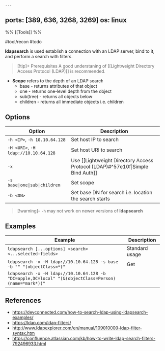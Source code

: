 	---
ports: [389, 636, 3268, 3269]
os: linux
---
%%
[[Tools]]
%%

#tool/recon #todo 

**ldapsearch** is used establish a connection with an LDAP server, bind to it, and perform a search with filters.

> [!tip]+ Prerequisites
> A good understaning of [[Lightweight Directory Access Protocol (LDAP)]] is recommended.

- **Scope** refers to the depth of an LDAP search
	- base - returns attributes of that object
	- one - returns one-level depth from the object
	- sub(tree) - returns all objects below
	- children - returns all immediate objects i.e. children

## Options

| Option                               | Description                                                                    |
| ------------------------------------ | ------------------------------------------------------------------------------ |
| `-h <IP>`, `-h 10.10.64.128`         | Set host IP to search                                                          |
| `-H <URI>`, `-H ldap://10.10.64.128` | Set host URI to search                                                         |
| `-x`                                 | Use [[Lightweight Directory Access Protocol (LDAP)#^57e10f\|Simple Bind Auth]] |
| <code>-s base\|one\|sub\|children</code>         | Set scope                                                                      |
| `-b <DN>`                            | Set base DN for search i.e. location the search starts                                                             |

> [!warning]-
> `-h` may not work on newer versions of **ldapsearch**

## Examples

| Example                                                                | Description    |
| ---------------------------------------------------------------------- | -------------- |
| `ldapsearch [...options] <search> <...selected-fields>`                                     | Standard usage |
| `ldapsearch -x -H ldap://10.10.64.128 -s base -b "" "(objectClass=*)"` | Get            |
| `ldapsearch -x -H ldap://10.10.64.128 -b "DC=apple,DC=local" "(&(objectClass=Person)(name=*mark*))"`          |                |

## References
- https://devconnected.com/how-to-search-ldap-using-ldapsearch-examples/
- https://ldap.com/ldap-filters/
- http://www.ldapexplorer.com/en/manual/109010000-ldap-filter-syntax.htm
- https://confluence.atlassian.com/kb/how-to-write-ldap-search-filters-792496933.html